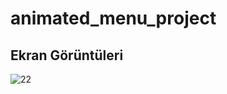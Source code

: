 
# animated_menu_project

## Ekran Görüntüleri

![22](http://ahmetbalkan.com.tr/basicmapmarker.jpg)
